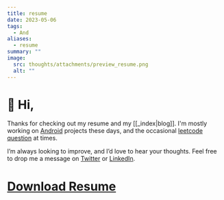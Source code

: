 ```yaml
---
title: resume
date: 2023-05-06
tags:
  - And
aliases:
  - resume
summary: ""
image:
  src: thoughts/attachments/preview_resume.png
  alt: ""
---
```

# 🦉 Hi,

Thanks for checking out my resume and my [[_index|blog]]. I'm mostly working on [Android](/tags/android) projects these days, and the occasional [leetcode question](/dsa) at times.

I’m always looking to improve, and I’d love to hear your thoughts. Feel free to drop me a message on [Twitter](https://x.com/syedinator) or [LinkedIn](https://www.linkedin.com/in/syedmohsin01). 

# [Download Resume](https://docs.google.com/presentation/d/1aEtQ62uwKJQBOpIQ5celOeD_31UTMYfafQ2Qdo1SKCg/export?format=pdf)
